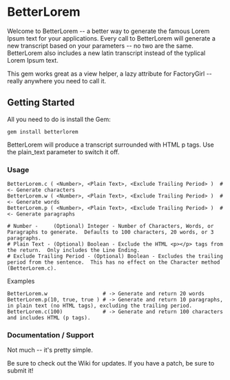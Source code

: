 # BetterLorem #

Welcome to BetterLorem -- a better way to generate the famous Lorem Ipsum text for your applications.  Every call to BetterLorem will generate a new transcript based on your parameters -- no two are the same.  BetterLorem also includes a new latin transcript instead of the typlical Lorem Ipsum text.

This gem works great as a view helper, a lazy attribute for FactoryGirl -- really anywhere you need to call it.


## Getting Started ##

All you need to do is install the Gem:

    gem install betterlorem

BetterLorem will produce a transcript surrounded with HTML p tags.  Use the plain_text parameter to switch it off.


### Usage ###

    BetterLorem.c ( <Number>, <Plain Text>, <Exclude Trailing Period> )  # <- Generate characters
    BetterLorem.w ( <Number>, <Plain Text>, <Exclude Trailing Period> )  # <- Generate words
    BetterLorem.p ( <Number>, <Plain Text>, <Exclude Trailing Period> )  # <- Generate paragraphs

    # Number -     (Optional) Integer - Number of Characters, Words, or Paragraphs to generate.  Defaults to 100 characters, 20 words, or 3 paragraphs.
    # Plain Text - (Optional) Boolean - Exclude the HTML <p></p> tags from the return.  Only includes the Line Ending.
    # Exclude Trailing Period - (Optional) Boolean - Excludes the trailing period from the sentence.  This has no effect on the Character method (BetterLorem.c).

Examples

    BetterLorem.w                  # -> Generate and return 20 words
    BetterLorem.p(10, true, true ) # -> Generate and return 10 paragraphs, in plain text (no HTML tags), excluding the trailing period.
    BetterLorem.c(100)             # -> Generate and return 100 characters and includes HTML (p tags).


### Documentation / Support ###

Not much -- it's pretty simple.

Be sure to check out the Wiki for updates.  If you have a patch, be sure to submit it!


